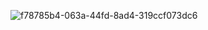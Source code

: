 ![f78785b4-063a-44fd-8ad4-319ccf073dc6](https://github.com/user-attachments/assets/e0e4c873-18b9-42df-abf7-4f2cdf9b1572)
